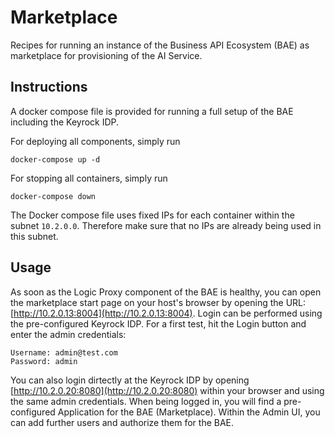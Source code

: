 # Marketplace

Recipes for running an instance of the Business API Ecosystem (BAE) as marketplace for provisioning of the AI Service.

## Instructions

A docker compose file is provided for running a full setup of the BAE including the Keyrock IDP.

For deploying all components, simply run
```shell
docker-compose up -d
```

For stopping all containers, simply run
```shell
docker-compose down
```

The Docker compose file uses fixed IPs for each container within the subnet `10.2.0.0`. Therefore make sure 
that no IPs are already being used in this subnet.



## Usage

As soon as the Logic Proxy component of the BAE is healthy, you can open the marketplace start page 
on your host's browser by opening the URL: [http://10.2.0.13:8004](http://10.2.0.13:8004). 
Login can be performed using the pre-configured Keyrock IDP. For a first test, hit the Login button and
enter the admin credentials:
```
Username: admin@test.com
Password: admin
```

You can also login dirtectly at the Keyrock IDP by opening [http://10.2.0.20:8080](http://10.2.0.20:8080) 
within your browser and using the same admin credentials. When being logged in, you will find a pre-configured 
Application for the BAE (Marketplace). Within the Admin UI, you can add further users and authorize them for 
the BAE.

